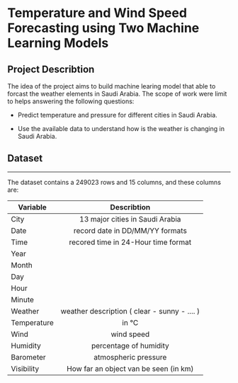 
# Temperature and Wind Speed Forecasting using Two Machine Learning Models

## Project Describtion

The idea of the project aims to build machine learing model that able to forcast the weather elements in Saudi Arabia. The scope of work were limit to helps answering the following questions:

- Predict temperature and pressure for different cities in Saudi Arabia.

- Use the available data to understand how is the weather is changing in Saudi Arabia.


## Dataset
---
The dataset contains a 249023 rows and 15 columns, and these columns are:

| Variable | Describtion      |
| ------------- |:-------------:| 
| City    | 13 major cities in Saudi Arabia |
| Date      | record date in DD/MM/YY formats
| Time | recored time in 24-Hour time format|
|Year||
|Month| |
|Day|  |
|Hour| |
|Minute|  |
|Weather| weather description ( clear - sunny - .... )|  
|Temperature| in °C| 
|Wind| wind speed| 
|Humidity| percentage of humidity|
|Barometer| atmospheric pressure|
|Visibility| How far an object van be seen (in km)|
